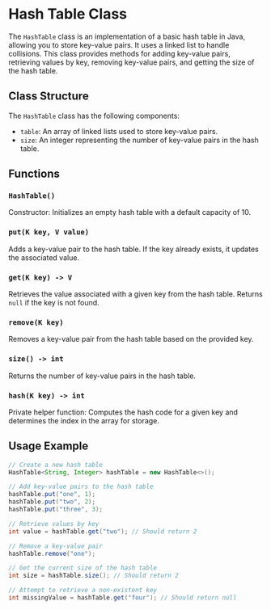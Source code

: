 # Hash Table Class

The `HashTable` class is an implementation of a basic hash table in Java, allowing you to store key-value pairs. It uses a linked list to handle collisions. This class provides methods for adding key-value pairs, retrieving values by key, removing key-value pairs, and getting the size of the hash table.

## Class Structure

The `HashTable` class has the following components:

- `table`: An array of linked lists used to store key-value pairs.
- `size`: An integer representing the number of key-value pairs in the hash table.

## Functions

### `HashTable()`

Constructor: Initializes an empty hash table with a default capacity of 10.

### `put(K key, V value)`

Adds a key-value pair to the hash table. If the key already exists, it updates the associated value.

### `get(K key) -> V`

Retrieves the value associated with a given key from the hash table. Returns `null` if the key is not found.

### `remove(K key)`

Removes a key-value pair from the hash table based on the provided key.

### `size() -> int`

Returns the number of key-value pairs in the hash table.

### `hash(K key) -> int`

Private helper function: Computes the hash code for a given key and determines the index in the array for storage.

## Usage Example

```java
// Create a new hash table
HashTable<String, Integer> hashTable = new HashTable<>();

// Add key-value pairs to the hash table
hashTable.put("one", 1);
hashTable.put("two", 2);
hashTable.put("three", 3);

// Retrieve values by key
int value = hashTable.get("two"); // Should return 2

// Remove a key-value pair
hashTable.remove("one");

// Get the current size of the hash table
int size = hashTable.size(); // Should return 2

// Attempt to retrieve a non-existent key
int missingValue = hashTable.get("four"); // Should return null
